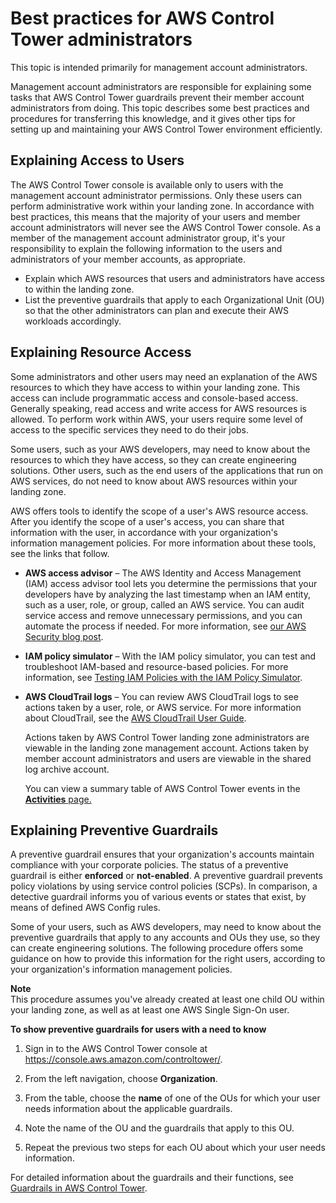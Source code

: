 # Best practices for AWS Control Tower administrators<a name="best-practices"></a>

This topic is intended primarily for management account administrators\.

Management account administrators are responsible for explaining some tasks that AWS Control Tower guardrails prevent their member account administrators from doing\. This topic describes some best practices and procedures for transferring this knowledge, and it gives other tips for setting up and maintaining your AWS Control Tower environment efficiently\.

## Explaining Access to Users<a name="explaining-users"></a>

The AWS Control Tower console is available only to users with the management account administrator permissions\. Only these users can perform administrative work within your landing zone\. In accordance with best practices, this means that the majority of your users and member account administrators will never see the AWS Control Tower console\. As a member of the management account administrator group, it's your responsibility to explain the following information to the users and administrators of your member accounts, as appropriate\.
+ Explain which AWS resources that users and administrators have access to within the landing zone\.
+ List the preventive guardrails that apply to each Organizational Unit \(OU\) so that the other administrators can plan and execute their AWS workloads accordingly\.

## Explaining Resource Access<a name="explaining-resource-access"></a>

Some administrators and other users may need an explanation of the AWS resources to which they have access to within your landing zone\. This access can include programmatic access and console\-based access\. Generally speaking, read access and write access for AWS resources is allowed\. To perform work within AWS, your users require some level of access to the specific services they need to do their jobs\.

Some users, such as your AWS developers, may need to know about the resources to which they have access, so they can create engineering solutions\. Other users, such as the end users of the applications that run on AWS services, do not need to know about AWS resources within your landing zone\.

AWS offers tools to identify the scope of a user's AWS resource access\. After you identify the scope of a user's access, you can share that information with the user, in accordance with your organization's information management policies\. For more information about these tools, see the links that follow\. 
+ **AWS access advisor** – The AWS Identity and Access Management \(IAM\) access advisor tool lets you determine the permissions that your developers have by analyzing the last timestamp when an IAM entity, such as a user, role, or group, called an AWS service\. You can audit service access and remove unnecessary permissions, and you can automate the process if needed\. For more information, see [our AWS Security blog post](http://aws.amazon.com/blogs/security/automate-analyzing-permissions-using-iam-access-advisor)\.
+ **IAM policy simulator** – With the IAM policy simulator, you can test and troubleshoot IAM\-based and resource\-based policies\. For more information, see [Testing IAM Policies with the IAM Policy Simulator](https://docs.aws.amazon.com/IAM/latest/UserGuide/access_policies_testing-policies.html)\.
+ **AWS CloudTrail logs** – You can review AWS CloudTrail logs to see actions taken by a user, role, or AWS service\. For more information about CloudTrail, see the [AWS CloudTrail User Guide](https://docs.aws.amazon.com/awscloudtrail/latest/userguide/cloudtrail-user-guide.html)\.

  Actions taken by AWS Control Tower landing zone administrators are viewable in the landing zone management account\. Actions taken by member account administrators and users are viewable in the shared log archive account\.

  You can view a summary table of AWS Control Tower events in the [**Activities** page\.](https://console.aws.amazon.com/)

## Explaining Preventive Guardrails<a name="explaining-preventive-guardrails"></a>

A preventive guardrail ensures that your organization's accounts maintain compliance with your corporate policies\. The status of a preventive guardrail is either **enforced** or **not\-enabled**\. A preventive guardrail prevents policy violations by using service control policies \(SCPs\)\. In comparison, a detective guardrail informs you of various events or states that exist, by means of defined AWS Config rules\.

Some of your users, such as AWS developers, may need to know about the preventive guardrails that apply to any accounts and OUs they use, so they can create engineering solutions\. The following procedure offers some guidance on how to provide this information for the right users, according to your organization's information management policies\.

**Note**  
This procedure assumes you've already created at least one child OU within your landing zone, as well as at least one AWS Single Sign\-On user\.

**To show preventive guardrails for users with a need to know**

1. Sign in to the AWS Control Tower console at [https://console\.aws\.amazon\.com/controltower/](https://console.aws.amazon.com/controltower/)\.

1. From the left navigation, choose **Organization**\.

1. From the table, choose the **name** of one of the OUs for which your user needs information about the applicable guardrails\.

1. Note the name of the OU and the guardrails that apply to this OU\.

1. Repeat the previous two steps for each OU about which your user needs information\.

For detailed information about the guardrails and their functions, see [Guardrails in AWS Control Tower](guardrails.md)\.